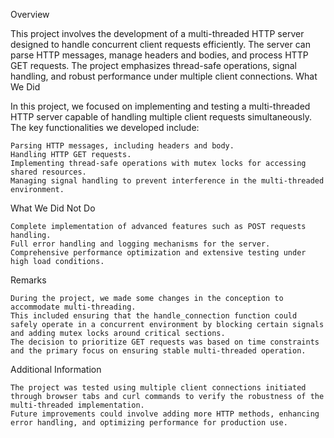 Overview

This project involves the development of a multi-threaded HTTP server designed to handle concurrent client requests efficiently. The server can parse HTTP messages, manage headers and bodies, and process HTTP GET requests. The project emphasizes thread-safe operations, signal handling, and robust performance under multiple client connections.
What We Did

In this project, we focused on implementing and testing a multi-threaded HTTP server capable of handling multiple client requests simultaneously. The key functionalities we developed include:

    Parsing HTTP messages, including headers and body.
    Handling HTTP GET requests.
    Implementing thread-safe operations with mutex locks for accessing shared resources.
    Managing signal handling to prevent interference in the multi-threaded environment.

What We Did Not Do

    Complete implementation of advanced features such as POST requests handling.
    Full error handling and logging mechanisms for the server.
    Comprehensive performance optimization and extensive testing under high load conditions.

Remarks

    During the project, we made some changes in the conception to accommodate multi-threading. 
    This included ensuring that the handle_connection function could safely operate in a concurrent environment by blocking certain signals and adding mutex locks around critical sections.
    The decision to prioritize GET requests was based on time constraints and the primary focus on ensuring stable multi-threaded operation.

Additional Information

    The project was tested using multiple client connections initiated through browser tabs and curl commands to verify the robustness of the multi-threaded implementation.
    Future improvements could involve adding more HTTP methods, enhancing error handling, and optimizing performance for production use.